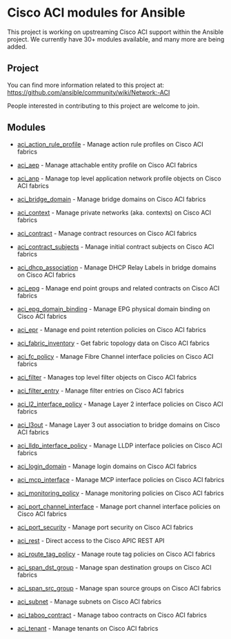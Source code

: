 # Cisco ACI modules for Ansible

This project is working on upstreaming Cisco ACI support within the Ansible project.
We currently have 30+ modules available, and many more are being added.

## Project
You can find more information related to this project at:
https://github.com/ansible/community/wiki/Network:-ACI

People interested in contributing to this project are welcome to join.


## Modules

- [aci_action_rule_profile](https://github.com/dagwieers/aci-ansible/blob/rstdocs/docs/aci_action_rule_profile_module.rst) -
  Manage action rule profiles on Cisco ACI fabrics

- [aci_aep](https://github.com/dagwieers/aci-ansible/blob/rstdocs/docs/aci_aep_module.rst) -
  Manage attachable entity profile on Cisco ACI fabrics

- [aci_anp](https://github.com/dagwieers/aci-ansible/blob/rstdocs/docs/aci_anp_module.rst) -
  Manage top level application network profile objects on Cisco ACI fabrics

- [aci_bridge_domain](https://github.com/dagwieers/aci-ansible/blob/rstdocs/docs/aci_bridge_domain_module.rst) -
  Manage bridge domains on Cisco ACI fabrics

- [aci_context](https://github.com/dagwieers/aci-ansible/blob/rstdocs/docs/aci_context_module.rst) -
  Manage private networks (aka. contexts) on Cisco ACI fabrics

- [aci_contract](https://github.com/dagwieers/aci-ansible/blob/rstdocs/docs/aci_contract_module.rst) -
  Manage contract resources on Cisco ACI fabrics

- [aci_contract_subjects](https://github.com/dagwieers/aci-ansible/blob/rstdocs/docs/aci_contract_subjects_module.rst) -
  Manage initial contract subjects on Cisco ACI fabrics

- [aci_dhcp_association](https://github.com/dagwieers/aci-ansible/blob/rstdocs/docs/aci_dhcp_association_module.rst) -
  Manage DHCP Relay Labels in bridge domains on Cisco ACI fabrics

- [aci_epg](https://github.com/dagwieers/aci-ansible/blob/rstdocs/docs/aci_epg_module.rst) -
  Manage end point groups and related contracts on Cisco ACI fabrics

- [aci_epg_domain_binding](https://github.com/dagwieers/aci-ansible/blob/rstdocs/docs/aci_epg_domain_binding_module.rst) -
  Manage EPG physical domain binding on Cisco ACI fabrics

- [aci_epr](https://github.com/dagwieers/aci-ansible/blob/rstdocs/docs/aci_epr_module.rst) -
  Manage end point retention policies on Cisco ACI fabrics

- [aci_fabric_inventory](https://github.com/dagwieers/aci-ansible/blob/rstdocs/docs/aci_fabric_inventory_module.rst) -
  Get fabric topology data on Cisco ACI fabrics

- [aci_fc_policy](https://github.com/dagwieers/aci-ansible/blob/rstdocs/docs/aci_fc_policy_module.rst) -
  Manage Fibre Channel interface policies on Cisco ACI fabrics

- [aci_filter](https://github.com/dagwieers/aci-ansible/blob/rstdocs/docs/aci_filter_module.rst) -
  Manages top level filter objects on Cisco ACI fabrics

- [aci_filter_entry](https://github.com/dagwieers/aci-ansible/blob/rstdocs/docs/aci_filter_entry_module.rst) -
  Manage filter entries on Cisco ACI fabrics

- [aci_l2_interface_policy](https://github.com/dagwieers/aci-ansible/blob/rstdocs/docs/aci_l2_interface_policy_module.rst) -
  Manage Layer 2 interface policies on Cisco ACI fabrics

- [aci_l3out](https://github.com/dagwieers/aci-ansible/blob/rstdocs/docs/aci_l3out_module.rst) -
  Manage Layer 3 out association to bridge domains on Cisco ACI fabrics

- [aci_lldp_interface_policy](https://github.com/dagwieers/aci-ansible/blob/rstdocs/docs/aci_lldp_interface_policy_module.rst) -
  Manage LLDP interface policies on Cisco ACI fabrics

- [aci_login_domain](https://github.com/dagwieers/aci-ansible/blob/rstdocs/docs/aci_login_domain_module.rst) -
  Manage login domains on Cisco ACI fabrics

- [aci_mcp_interface](https://github.com/dagwieers/aci-ansible/blob/rstdocs/docs/aci_mcp_interface_module.rst) -
  Manage MCP interface policies on Cisco ACI fabrics

- [aci_monitoring_policy](https://github.com/dagwieers/aci-ansible/blob/rstdocs/docs/aci_monitoring_policy_module.rst) -
  Manage monitoring policies on Cisco ACI fabrics

- [aci_port_channel_interface](https://github.com/dagwieers/aci-ansible/blob/rstdocs/docs/aci_port_channel_interface_module.rst) -
  Manage port channel interface policies on Cisco ACI fabrics

- [aci_port_security](https://github.com/dagwieers/aci-ansible/blob/rstdocs/docs/aci_port_security_module.rst) -
  Manage port security on Cisco ACI fabrics

- [aci_rest](https://github.com/dagwieers/aci-ansible/blob/rstdocs/docs/aci_rest_module.rst) -
  Direct access to the Cisco APIC REST API

- [aci_route_tag_policy](https://github.com/dagwieers/aci-ansible/blob/rstdocs/docs/aci_route_tag_policy_module.rst) -
  Manage route tag policies on Cisco ACI fabrics

- [aci_span_dst_group](https://github.com/dagwieers/aci-ansible/blob/rstdocs/docs/aci_span_dst_group_module.rst) -
  Manage span destination groups on Cisco ACI fabrics

- [aci_span_src_group](https://github.com/dagwieers/aci-ansible/blob/rstdocs/docs/aci_span_src_group_module.rst) -
  Manage span source groups on Cisco ACI fabrics

- [aci_subnet](https://github.com/dagwieers/aci-ansible/blob/rstdocs/docs/aci_subnet_module.rst) -
  Manage subnets on Cisco ACI fabrics

- [aci_taboo_contract](https://github.com/dagwieers/aci-ansible/blob/rstdocs/docs/aci_taboo_contract_module.rst) -
  Manage taboo contracts on Cisco ACI fabrics

- [aci_tenant](https://github.com/dagwieers/aci-ansible/blob/rstdocs/docs/aci_tenant_module.rst) -
  Manage tenants on Cisco ACI fabrics
